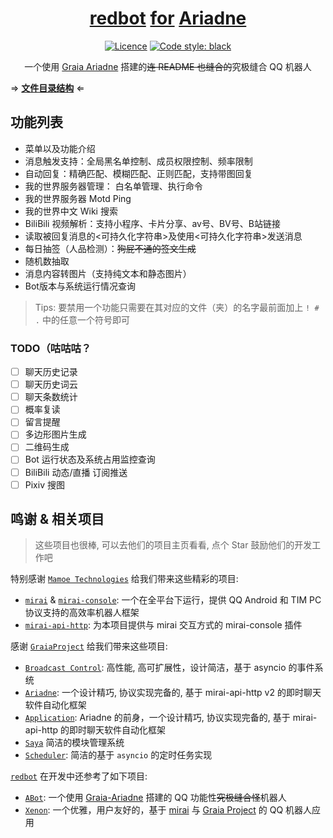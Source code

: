 <div align="center">

# [redbot](https://github.com/Redlnn/redbot) [for](https://github.com/project-mirai/mirai-api-http) [Ariadne](https://github.com/GraiaProject/Ariadne)

[![Licence](https://img.shields.io/github/license/Redlnn/redbot)](https://github.com/Redlnn/redbot/LICENSE)
[![Code style: black](https://img.shields.io/badge/code%20style-black-000000.svg)](https://github.com/psf/black)

一个使用 [Graia Ariadne](https://github.com/GraiaProject/Ariadne) 搭建的~~连 README 也缝合的~~究极缝合 QQ 机器人

</div>

⇒  **[文件目录结构](./FILES.md)**  ⇐

## 功能列表

- 菜单以及功能介绍
- 消息触发支持：全局黑名单控制、成员权限控制、频率限制
- 自动回复：精确匹配、模糊匹配、正则匹配，支持带图回复
- 我的世界服务器管理： 白名单管理、执行命令
- 我的世界服务器 Motd Ping
- 我的世界中文 Wiki 搜索
- BiliBili 视频解析：支持小程序、卡片分享、av号、BV号、B站链接
- 读取被回复消息的<可持久化字符串>及使用<可持久化字符串>发送消息
- 每日抽签（人品检测）：~~狗屁不通的签文生成~~
- 随机数抽取
- 消息内容转图片（支持纯文本和静态图片）
- Bot版本与系统运行情况查询

> Tips: 要禁用一个功能只需要在其对应的文件（夹）的名字最前面加上 `! # .` 中的任意一个符号即可

### TODO（咕咕咕？

- [ ] 聊天历史记录
- [ ] 聊天历史词云
- [ ] 聊天条数统计
- [ ] 概率复读
- [ ] 留言提醒
- [ ] 多边形图片生成 <!--https://github.com/djkcyl/ABot-Graia/saya/LowPolygon.py-->
- [ ] 二维码生成
- [ ] Bot 运行状态及系统占用监控查询
- [ ] BiliBili 动态/直播 订阅推送
- [ ] Pixiv 搜图

## 鸣谢 & 相关项目

> 这些项目也很棒, 可以去他们的项目主页看看, 点个 Star 鼓励他们的开发工作吧

特别感谢 [`Mamoe Technologies`](https://github.com/mamoe) 给我们带来这些精彩的项目:

- [`mirai`](https://github.com/mamoe/mirai) & [`mirai-console`](https://github.com/mamoe/mirai-console): 一个在全平台下运行，提供 QQ Android 和 TIM PC 协议支持的高效率机器人框架
- [`mirai-api-http`](https://github.com/project-mirai/mirai-api-http): 为本项目提供与 mirai 交互方式的 mirai-console 插件

感谢 [`GraiaProject`](https://github.com/GraiaProject) 给我们带来这些项目:

- [`Broadcast Control`](https://github.com/GraiaProject/BroadcastControl): 高性能, 高可扩展性，设计简洁，基于 asyncio 的事件系统
- [`Ariadne`](https://github.com/GraiaProject/Ariadne): 一个设计精巧, 协议实现完备的, 基于 mirai-api-http v2 的即时聊天软件自动化框架
- [`Application`](https://github.com/GraiaProject/Application): Ariadne 的前身，一个设计精巧, 协议实现完备的, 基于 mirai-api-http 的即时聊天软件自动化框架
- [`Saya`](https://github.com/GraiaProject/Saya) 简洁的模块管理系统
- [`Scheduler`](https://github.com/GraiaProject/Scheduler): 简洁的基于 `asyncio` 的定时任务实现

[`redbot`](https://github.com/Redlnn/redbot) 在开发中还参考了如下项目:

- [`ABot`](https://github.com/djkcyl/ABot-Graia/): 一个使用 [Graia-Ariadne](https://github.com/GraiaProject/Ariadne) 搭建的 QQ 功能性~~究极缝合怪~~机器人
- [`Xenon`](https://github.com/McZoo/Xenon): 一个优雅，用户友好的，基于 [mirai](https://github.com/mamoe/mirai) 与 [Graia Project](https://github.com/GraiaProject/) 的 QQ 机器人应用
